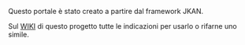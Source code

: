 Questo portale è stato creato a partire dal framework JKAN.

Sul [WIKI](https://github.com/iltempe/opendatagentediprato/wiki) di questo progetto tutte le indicazioni per usarlo o rifarne uno simile.

